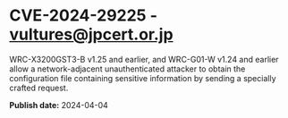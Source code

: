 # CVE-2024-29225 - vultures@jpcert.or.jp

WRC-X3200GST3-B v1.25 and earlier, and WRC-G01-W v1.24 and earlier allow a network-adjacent unauthenticated attacker to obtain the configuration file containing sensitive information by sending a specially crafted request.

**Publish date:** 2024-04-04
